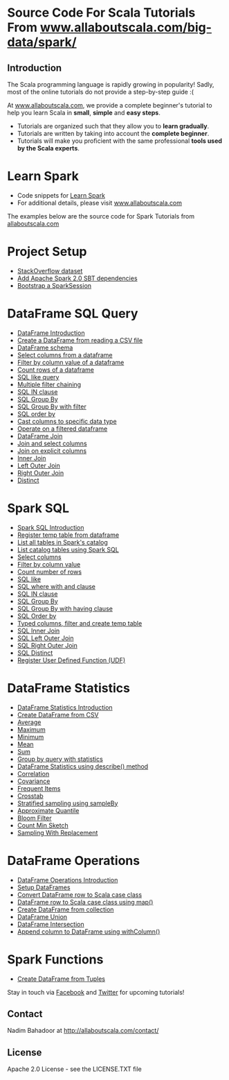 # Source Code For Scala Tutorials From www.allaboutscala.com/big-data/spark/
## Introduction
The Scala programming language is rapidly growing in popularity! Sadly, most of the online tutorials do not provide a step-by-step guide :(
 
At www.allaboutscala.com, we provide a complete beginner's tutorial to help you learn Scala in **small**, **simple** and **easy steps**.

- Tutorials are organized such that they allow you to **learn gradually**.
- Tutorials are written by taking into account the **complete beginner**.
- Tutorials will make you proficient with the same professional **tools used by the Scala experts**.

# Learn Spark
- Code snippets for [Learn Spark](http://allaboutscala.com/big-data/spark/)
- For additional details, please visit www.allaboutscala.com

The examples below are the source code for Spark Tutorials from [allaboutscala.com](http://allaboutscala.com/big-data/spark/)

# Project Setup
- [StackOverflow dataset](http://allaboutscala.com/big-data/spark/#stackoverflow-dataset)
- [Add Apache Spark 2.0 SBT dependencies](http://allaboutscala.com/big-data/spark/#spark-sbt-dependencies)
- [Bootstrap a SparkSession](http://allaboutscala.com/big-data/spark/#bootstrap-sparksession)

# DataFrame SQL Query
- [DataFrame Introduction](http://allaboutscala.com/big-data/spark/#dataframe-introduction)
- [Create a DataFrame from reading a CSV file](http://allaboutscala.com/big-data/spark/#create-dataframe-read-csv)
- [DataFrame schema](http://allaboutscala.com/big-data/spark/#print-dataframe-schema)
- [Select columns from a dataframe](http://allaboutscala.com/big-data/spark/#dataframe-select-columns)
- [Filter by column value of a dataframe](http://allaboutscala.com/big-data/spark/#filter-column-dataframe)
- [Count rows of a dataframe](http://allaboutscala.com/big-data/spark/#dataframe-count-rows)
- [SQL like query](http://allaboutscala.com/big-data/spark/#dataframe-sql-like-query)
- [Multiple filter chaining](http://allaboutscala.com/big-data/spark/#dataframe-multiple-filter-chains)
- [SQL IN clause](http://allaboutscala.com/big-data/spark/#dataframe-sql-in-clause)
- [SQL Group By](http://allaboutscala.com/big-data/spark/#dataframe-sql-group-by)
- [SQL Group By with filter](http://allaboutscala.com/big-data/spark/#dataframe-sql-group-by-count-filter)
- [SQL order by](http://allaboutscala.com/big-data/spark/#dataframe-order-by)
- [Cast columns to specific data type](http://allaboutscala.com/big-data/spark/#dataframe-cast-columns-data-type)
- [Operate on a filtered dataframe](http://allaboutscala.com/big-data/spark/#dataframe-operations)
- [DataFrame Join](http://allaboutscala.com/big-data/spark/#dataframe-join)
- [Join and select columns](http://allaboutscala.com/big-data/spark/#dataframe-join-select-columns)
- [Join on explicit columns](http://allaboutscala.com/big-data/spark/#dataframe-join-explicit-columns)
- [Inner Join](http://allaboutscala.com/big-data/spark/#dataframe-inner-join)
- [Left Outer Join](http://allaboutscala.com/big-data/spark/#dataframe-left-outer-join)
- [Right Outer Join](http://allaboutscala.com/big-data/spark/#dataframe-right-outer-join)
- [Distinct](http://allaboutscala.com/big-data/spark/#dataframe-distinct)

# Spark SQL
- [Spark SQL Introduction](http://allaboutscala.com/big-data/spark/#spark-sql-introduction)
- [Register temp table from dataframe](http://allaboutscala.com/big-data/spark/#register-temp-table-from-dataframe)
- [List all tables in Spark's catalog](http://allaboutscala.com/big-data/spark/#list-tables-spark-catalog)
- [List catalog tables using Spark SQL](http://allaboutscala.com/big-data/spark/#list-catalog-tables-spark-sql)
- [Select columns](http://allaboutscala.com/big-data/spark/#spark-sql-select-columns)
- [Filter by column value](http://allaboutscala.com/big-data/spark/#spark-sql-filter-column-value)
- [Count number of rows](http://allaboutscala.com/big-data/spark/#spark-sql-count-rows)
- [SQL like](http://allaboutscala.com/big-data/spark/#spark-sql-like)
- [SQL where with and clause](http://allaboutscala.com/big-data/spark/#spark-sql-where-with-and-clause)
- [SQL IN clause](http://allaboutscala.com/big-data/spark/#spark-sql-in-clause)
- [SQL Group By](http://allaboutscala.com/big-data/spark/#spark-sql-group-by)
- [SQL Group By with having clause](http://allaboutscala.com/big-data/spark/#spark-sql-group-by-having-clause)
- [SQL Order by](http://allaboutscala.com/big-data/spark/#spark-sql-order-by)
- [Typed columns, filter and create temp table](http://allaboutscala.com/big-data/spark/#spark-sql-typed-column-filter-temp-table)
- [SQL Inner Join](http://allaboutscala.com/big-data/spark/#spark-sql-inner-join)
- [SQL Left Outer Join](http://allaboutscala.com/big-data/spark/#spark-sql-left-outer-join)
- [SQL Right Outer Join](http://allaboutscala.com/big-data/spark/#spark-sql-right-outer-join)
- [SQL Distinct](http://allaboutscala.com/big-data/spark/#spark-sql-distinct)
- [Register User Defined Function (UDF)](http://allaboutscala.com/big-data/spark/#spark-sql-udf)

# DataFrame Statistics
- [DataFrame Statistics Introduction](http://allaboutscala.com/big-data/spark/#dataframe-statistics-introduction)
- [Create DataFrame from CSV](http://allaboutscala.com/big-data/spark/#create-dataframe-csv)
- [Average](http://allaboutscala.com/big-data/spark/#dataframe-statistics-average)
- [Maximum](http://allaboutscala.com/big-data/spark/#dataframe-statistics-max)
- [Minimum](http://allaboutscala.com/big-data/spark/#dataframe-statistics-minimum)
- [Mean](http://allaboutscala.com/big-data/spark/#dataframe-statistics-mean)
- [Sum](http://allaboutscala.com/big-data/spark/#dataframe-statistics-sum)
- [Group by query with statistics](http://allaboutscala.com/big-data/spark/#dataframe-statistics-group-by-query)
- [DataFrame Statistics using describe() method](http://allaboutscala.com/big-data/spark/#dataframe-statistics-describe-method)
- [Correlation](http://allaboutscala.com/big-data/spark/#dataframe-statistics-correlation)
- [Covariance](http://allaboutscala.com/big-data/spark/#dataframe-statistics-covariance)
- [Frequent Items](http://allaboutscala.com/big-data/spark/#dataframe-statistics-frequent-items)
- [Crosstab](http://allaboutscala.com/big-data/spark/#dataframe-statistics-crosstab)
- [Stratified sampling using sampleBy](http://allaboutscala.com/big-data/spark/#dataframe-statistics-sampleby)
- [Approximate Quantile](http://allaboutscala.com/big-data/spark/#dataframe-statistics-approxquantile)
- [Bloom Filter](http://allaboutscala.com/big-data/spark/#spark-dataframe-bloom-filter)
- [Count Min Sketch](http://allaboutscala.com/big-data/spark/#dataframe-statistics-count-min-sketch)
- [Sampling With Replacement](http://allaboutscala.com/big-data/spark/#dataframe-sampling-with-replacement)

# DataFrame Operations
- [DataFrame Operations Introduction](http://allaboutscala.com/big-data/spark/#dataframe-operations-introduction)
- [Setup DataFrames](http://allaboutscala.com/big-data/spark/#dataframe-operations-setup)
- [Convert DataFrame row to Scala case class](http://allaboutscala.com/big-data/spark/#dataframe-convert-row-scala-case-class)
- [DataFrame row to Scala case class using map()](http://allaboutscala.com/big-data/spark/#dataframe-row-scala-case-class-map-method)
- [Create DataFrame from collection](http://allaboutscala.com/big-data/spark/#create-dataframe-from-collection)
- [DataFrame Union](http://allaboutscala.com/big-data/spark/#dataframe-union)
- [DataFrame Intersection](http://allaboutscala.com/big-data/spark/#dataframe-intersection)
- [Append column to DataFrame using withColumn()](http://allaboutscala.com/big-data/spark/#dataframe-append-column-withcolumn-method)

# Spark Functions
- [Create DataFrame from Tuples](http://allaboutscala.com/big-data/spark/#create-dataframe-from-tuples)

Stay in touch via [Facebook](http://www.facebook.com/allaboutscala) and [Twitter](https://twitter.com/NadimBahadoor) for upcoming tutorials!

## Contact
Nadim Bahadoor at http://allaboutscala.com/contact/

## License
Apache 2.0 License - see the LICENSE.TXT file 
